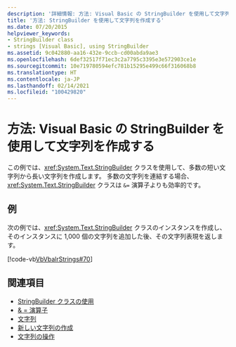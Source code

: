 ```yaml
---
description: '詳細情報: 方法: Visual Basic の StringBuilder を使用して文字列を作成する'
title: '方法: StringBuilder を使用して文字列を作成する'
ms.date: 07/20/2015
helpviewer_keywords:
- StringBuilder class
- strings [Visual Basic], using StringBuilder
ms.assetid: 9c042880-aa16-432e-9ccb-cd00abda9ae3
ms.openlocfilehash: 6def32517f71ec3c2a7795c3395e3e572903ce1e
ms.sourcegitcommit: 10e719780594efc781b15295e499c66f316068b8
ms.translationtype: HT
ms.contentlocale: ja-JP
ms.lasthandoff: 02/14/2021
ms.locfileid: "100429820"
---
```

# <a name="how-to-create-strings-using-a-stringbuilder-in-visual-basic"></a>方法: Visual Basic の StringBuilder を使用して文字列を作成する

この例では、<xref:System.Text.StringBuilder> クラスを使用して、多数の短い文字列から長い文字列を作成します。 多数の文字列を連結する場合、<xref:System.Text.StringBuilder> クラスは `&=` 演算子よりも効率的です。

## <a name="example"></a>例

次の例では、<xref:System.Text.StringBuilder> クラスのインスタンスを作成し、そのインスタンスに 1,000 個の文字列を追加した後、その文字列表現を返します。

 [!code-vb[VbVbalrStrings#70](~/samples/snippets/visualbasic/VS_Snippets_VBCSharp/VbVbalrStrings/VB/Class2.vb#70)]

## <a name="see-also"></a>関連項目

- [StringBuilder クラスの使用](../../../../standard/base-types/stringbuilder.md)
- [& = 演算子](../../../language-reference/operators/and-assignment-operator.md)
- [文字列](index.md)
- [新しい文字列の作成](../../../../standard/base-types/creating-new.md)
- [文字列の操作](../../../../standard/base-types/best-practices-strings.md)
